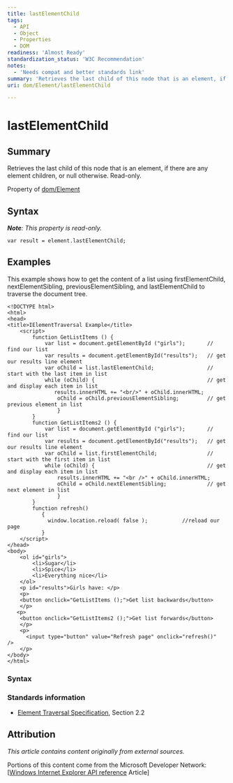 ```yaml
---
title: lastElementChild
tags:
  - API
  - Object
  - Properties
  - DOM
readiness: 'Almost Ready'
standardization_status: 'W3C Recommendation'
notes:
  - 'Needs compat and better standards link'
summary: 'Retrieves the last child of this node that is an element, if there are any element children, or null otherwise. Read-only.'
uri: dom/Element/lastElementChild

---
```

# lastElementChild

## Summary

Retrieves the last child of this node that is an element, if there are any element children, or null otherwise. Read-only.

<span data-meta="applies_to" data-type="key">Property of <span data-type="value">[dom/Element](/dom/Element)</span></span>

## Syntax

***Note**: This property is read-only.*

``` {.js}
var result = element.lastElementChild;
```

## Examples

This example shows how to get the content of a list using firstElementChild, nextElementSibling, previousElementSibling, and lastElementChild to traverse the document tree.

    <!DOCTYPE html>
    <html>
    <head>
    <title>IElementTraversal Example</title>
        <script>
            function GetListItems () {
                var list = document.getElementById ("girls");       // find our list
                var results = document.getElementById("results");   // get our results line element
                var oChild = list.lastElementChild;                 // start with the last item in list
                while (oChild) {                                    // get and display each item in list
                   results.innerHTML += "<br/>" + oChild.innerHTML;
                    oChild = oChild.previousElementSibling;         // get previous element in list
                    }
            }
            function GetListItems2 () {
                var list = document.getElementById ("girls");       // find our list
                var results = document.getElementById("results");   // get our results line element
                var oChild = list.firstElementChild;                // start with the first item in list
                while (oChild) {                                    // get and display each item in list
                    results.innerHTML += "<br />" + oChild.innerHTML;
                    oChild = oChild.nextElementSibling;             // get next element in list
                    }
            }
            function refresh()
               {
                 window.location.reload( false );           //reload our page
               }
        </script>
    </head>
    <body>
        <ol id="girls">
            <li>Sugar</li>
            <li>Spice</li>
            <li>Everything nice</li>
        </ol>
        <p id="results">Girls have: </p>
        <p>
        <button onclick="GetListItems ();">Get list backwards</button>
        </p>
       <p>
        <button onclick="GetListItems2 ();">Get list forwards</button>
        </p>
        <p>
          <input type="button" value="Refresh page" onclick="refresh()"   />
        </p>
    </body>
    </html>

### Syntax

### Standards information

-   [Element Traversal Specification](http://go.microsoft.com/fwlink/p/?linkid=182722), Section 2.2

## Attribution

*This article contains content originally from external sources.*

Portions of this content come from the Microsoft Developer Network: [[Windows Internet Explorer API reference](http://msdn.microsoft.com/en-us/library/ie/hh828809%28v=vs.85%29.aspx) Article]

